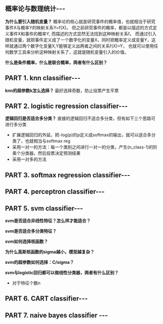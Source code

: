 ## 概率论与数理统计---

**为什么要引入随机变量？**
概率论的核心就是研究事件的概率值，也就相当于研究事件X与概率Y的映射关系Y=f(X)。
但之前研究事件的概率，都是以描述的方式定义事件X和事件的概率Y, 而描述的方式显然无法找到这种映射关系f。
而通过引入随机变量，就把事件定义成了一个数字化的变量X，同时把概率定义成变量Y，这样就通过两个数字化变量X,Y能够定义出两者之间的关系f(X)=Y，
也就可以使用任何数学工具来分析这种映射关系了，这就是随机变量引入的价值。

**什么是条件概率，什么是联合概率，两者有什么区别？**



## PART 1. knn classifier---

**knn的超参数k怎么选择？**
最好选择奇数，防止投票产生平票


## PART 2. logistic regression classifier---

**逻辑回归是否适合多分类？**
直接的逻辑回归不适合多分类，但有如下三个思路可进行多分类
- 扩展逻辑回归的外延，把-log(p)的p定义成softmax的输出，就可以适合多分类了，也就相当与softmax reg
- 采用一对一的方法：每一个类别之间进行一对一的分类，产生(n_class-1)的阶乘个分类器，然后投票决定预测结果
- 采用一对多的方法



## PART 3. softmax regression classifier---

## PART 4. perceptron classifier---

## PART 5. svm classifier---

**svm是否适合非线性特征？怎么样才能适合？**

**svm是否适合多分类特征？**

**svm如何选择核函数？**

**为什么高斯核函数的sigma越小，模型越复杂？**

**svm的超参数如何选择：C/sigma？**

**svm与logistic回归都可以做线性分类器，两者有什么区别？**
- 对于特征个数n


## PART 6. CART classifier---


## PART 7. naive bayes classifier ---



  

